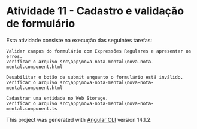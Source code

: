 # Atividade 11 - Cadastro e validação de formulário

Esta atividade consiste na execução das seguintes tarefas:

    Validar campos do formulário com Expressões Regulares e apresentar os erros.
    Verificar o arquivo src\app\nova-nota-mental\nova-nota-mental.component.html
    
    Desabilitar o botão de submit enquanto o formulário está inválido.
    Verificar o arquivo src\app\nova-nota-mental\nova-nota-mental.component.html
    
    Cadastrar uma entidade no Web Storage.
    Verificar o arquivo src\app\nova-nota-mental\nova-nota-mental.component.ts


This project was generated with [Angular CLI](https://github.com/angular/angular-cli) version 14.1.2.


